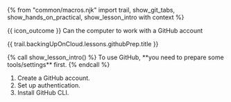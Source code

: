 {% from "common/macros.njk" import trail, show_git_tabs, show_hands_on_practical, show_lesson_intro with context %}

<span id="prereqs"></span>

<span id="outcomes">{{ icon_outcome }} Can the computer to work with a GitHub account</span>

<span id="title">{{ trail.backingUpOnCloud.lessons.githubPrep.title }}</span>

<div id="body">
{% call show_lesson_intro() %}
To use GitHub, **you need to prepare some tools/settings** first.
{% endcall %}

1. Create a GitHub account.
1. Set up authentication.
1. Install GitHub CLI.

</div>

<div id="extras">
</div>
